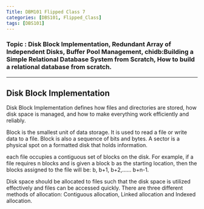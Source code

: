```yaml
---
Title: DBM101 Flipped Class 7
categories: [DBS101, Flipped_Class]
tags: [DBS101]
---
```


### Topic : Disk Block Implementation,  Redundant Array of Independent Disks,  Buffer Pool Management, chidb:Building a Simple Relational Database System from Scratch, How to build a relational database from scratch.
---

## Disk Block Implementation

Disk Block Implementation defines how files and directories are stored, how disk space is managed, and how to make everything work efficiently and reliably.

Block is the smallest unit of data storage. It is used to read a file or write data to a file. Block is also a sequence of bits and bytes. A sector is a physical spot on a formatted disk that holds information.

each file occupies a contiguous set of blocks on the disk. For example, if a file requires n blocks and is given a block b as the starting location, then the blocks assigned to the file will be: b, b+1, b+2,…… b+n-1.

Disk space should be allocated to files such that the disk space is utilized effectively and files can be accessed quickly. There are three different methods of allocation: Contiguous allocation, Linked allocation and Indexed allocation.

